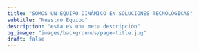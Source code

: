 ```yaml
---
title: "SOMOS UN EQUIPO DINÁMICO EN SOLUCIONES TECNOLÓGICAS"
subtitle: "Nuestro Equipo"
description: "esta es una meta descripción"
bg_image: "images/backgrounds/page-title.jpg"
draft: false
---
```

